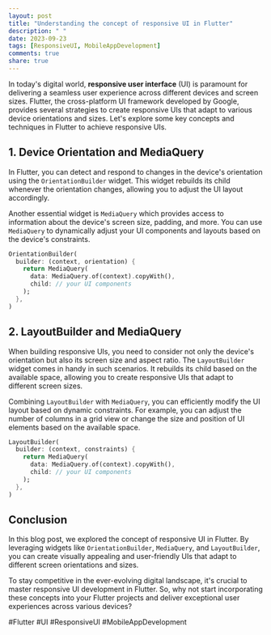 ```yaml
---
layout: post
title: "Understanding the concept of responsive UI in Flutter"
description: " "
date: 2023-09-23
tags: [ResponsiveUI, MobileAppDevelopment]
comments: true
share: true
---
```


In today's digital world, **responsive user interface** (UI) is paramount for delivering a seamless user experience across different devices and screen sizes. Flutter, the cross-platform UI framework developed by Google, provides several strategies to create responsive UIs that adapt to various device orientations and sizes. Let's explore some key concepts and techniques in Flutter to achieve responsive UIs.

## 1. Device Orientation and MediaQuery

In Flutter, you can detect and respond to changes in the device's orientation using the `OrientationBuilder` widget. This widget rebuilds its child whenever the orientation changes, allowing you to adjust the UI layout accordingly.

Another essential widget is `MediaQuery` which provides access to information about the device's screen size, padding, and more. You can use `MediaQuery` to dynamically adjust your UI components and layouts based on the device's constraints.

```dart
OrientationBuilder(
  builder: (context, orientation) {
    return MediaQuery(
      data: MediaQuery.of(context).copyWith(),
      child: // your UI components
    );
  },
)
```

## 2. LayoutBuilder and MediaQuery

When building responsive UIs, you need to consider not only the device's orientation but also its screen size and aspect ratio. The `LayoutBuilder` widget comes in handy in such scenarios. It rebuilds its child based on the available space, allowing you to create responsive UIs that adapt to different screen sizes.

Combining `LayoutBuilder` with `MediaQuery`, you can efficiently modify the UI layout based on dynamic constraints. For example, you can adjust the number of columns in a grid view or change the size and position of UI elements based on the available space.

```dart
LayoutBuilder(
  builder: (context, constraints) {
    return MediaQuery(
      data: MediaQuery.of(context).copyWith(),
      child: // your UI components
    );
  },
)
```

## Conclusion

In this blog post, we explored the concept of responsive UI in Flutter. By leveraging widgets like `OrientationBuilder`, `MediaQuery`, and `LayoutBuilder`, you can create visually appealing and user-friendly UIs that adapt to different screen orientations and sizes.

To stay competitive in the ever-evolving digital landscape, it's crucial to master responsive UI development in Flutter. So, why not start incorporating these concepts into your Flutter projects and deliver exceptional user experiences across various devices?

#Flutter #UI #ResponsiveUI #MobileAppDevelopment
